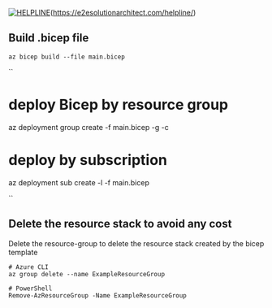 
[![HELPLINE](https://github.com/e2eSolutionArchitect/academy/assets/8308302/3b85acaf-50f5-4a4f-850d-46216de108af)](Helpline)(https://e2esolutionarchitect.com/helpline/)


## Build .bicep file
```
az bicep build --file main.bicep
```

``
# deploy Bicep by resource group
az deployment group create -f main.bicep -g <resource-group-name> -c

# deploy by subscription
az deployment sub create -l <location> -f main.bicep

``

## Delete the resource stack to avoid any cost
Delete the resource-group to delete the resource stack created by the bicep template
```
# Azure CLI
az group delete --name ExampleResourceGroup

# PowerShell
Remove-AzResourceGroup -Name ExampleResourceGroup

```
